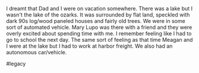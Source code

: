 I dreamt that Dad and I were on vacation somewhere. There was a lake but I wasn't the lake of the ozarks. It was surrounded by flat land, speckled with dark 90s log/wood paneled houses and fairly old trees. We were in some sort of automated vehicle. Mary Lupo was there with a friend and they were overly excited about spending time with me. I remember feeling like I had to go to school the next day. The same sort of feeling as that time Meagan and I were at the lake but I had to work at harbor freight. We also had an autonomous car/vehicle.

#legacy